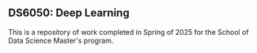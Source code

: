 ## DS6050: Deep Learning
This is a repository of work completed in Spring of 2025 for the School of Data Science Master's program.
